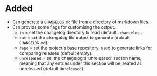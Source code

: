 # Added

- Can generate a `CHANGELOG.md` file from a directory of markdown files.
- Can provide some flags for customising the output.
  - `in` = set the changelog directory to read (default `.changelog`).
  - `out` = set the changelog file output to generate (default `CHANGELOG.md`).
  - `repo` = set the project's base repository, used to generate links for comparing releases (default empty).
  - `unreleased` = set the changelog's 'unreleased' section name, meaning that any entries under this section will
  be treated as unreleased (default `Unreleased`).
